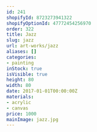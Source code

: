 ```yaml
---
id: 241
shopifyId: 8723273941322
shopifyOptionId: 47772454256970
order: 322
title: Jazz
slug: jazz
url: art-works/jazz
aliases: []
categories:
- painting
inStock: true
isVisible: true
height: 80
width: 80
date: 2017-01-01T00:00:00Z
materials:
- acrylic
- canvas
price: 1000
mainImage: jazz.jpg
---
```


